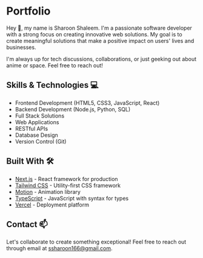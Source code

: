 # Portfolio

Hey 👋, my name is Sharoon Shaleem. I'm a passionate software developer with a strong focus on creating innovative web solutions. My goal is to create meaningful solutions that make a positive impact on users' lives and businesses.

I'm always up for tech discussions, collaborations, or just geeking out about anime or space. Feel free to reach out!

## Skills & Technologies 💻

- Frontend Development (HTML5, CSS3, JavaScript, React)
- Backend Development (Node.js, Python, SQL) 
- Full Stack Solutions 
- Web Applications 
- RESTful APIs 
- Database Design 
- Version Control (Git) 

## Built With 🛠️

- [Next.js](https://nextjs.org) - React framework for production
- [Tailwind CSS](https://tailwindcss.com) - Utility-first CSS framework
- [Motion](https://motion.dev) - Animation library
- [TypeScript](https://www.typescriptlang.org) - JavaScript with syntax for types
- [Vercel](https://vercel.com) - Deployment platform


## Contact 📫

Let's collaborate to create something exceptional! Feel free to reach out through email at [ssharoon166@gmail.com](mailto:ssharoon166@gmail.com).